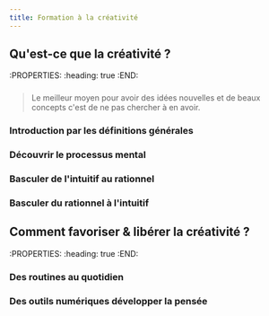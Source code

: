 ```yaml
---
title: Formation à la créativité
---
```


## Qu'est-ce que la créativité ?
:PROPERTIES:
:heading: true
:END:
### 
> Le meilleur moyen pour avoir des idées nouvelles et de beaux concepts c'est de ne pas chercher à en avoir.
### Introduction par les définitions générales
### Découvrir le processus mental
### Basculer de l'intuitif au rationnel
### Basculer du rationnel à l'intuitif
## Comment favoriser & libérer la créativité ?
:PROPERTIES:
:heading: true
:END:
### Des routines au quotidien
### Des outils numériques développer la pensée
